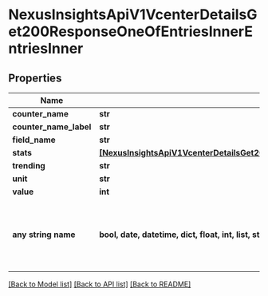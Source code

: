 # NexusInsightsApiV1VcenterDetailsGet200ResponseOneOfEntriesInnerEntriesInner


## Properties
Name | Type | Description | Notes
------------ | ------------- | ------------- | -------------
**counter_name** | **str** |  | [optional] 
**counter_name_label** | **str** |  | [optional] 
**field_name** | **str** |  | [optional] 
**stats** | [**[NexusInsightsApiV1VcenterDetailsGet200ResponseOneOfEntriesInnerEntriesInnerStatsInner]**](NexusInsightsApiV1VcenterDetailsGet200ResponseOneOfEntriesInnerEntriesInnerStatsInner.md) |  | [optional] 
**trending** | **str** |  | [optional] 
**unit** | **str** |  | [optional] 
**value** | **int** |  | [optional] 
**any string name** | **bool, date, datetime, dict, float, int, list, str, none_type** | any string name can be used but the value must be the correct type | [optional]

[[Back to Model list]](../README.md#documentation-for-models) [[Back to API list]](../README.md#documentation-for-api-endpoints) [[Back to README]](../README.md)


